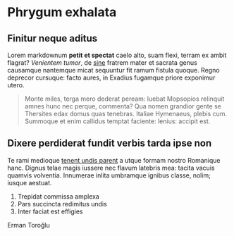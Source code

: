 # Phrygum exhalata

## Finitur neque aditus

Lorem markdownum **petit et spectat** caelo alto, suam flexi, terram ex ambit
flagrat? *Venientem tumor*, de [sine](http://sit.org/) fratrem mater et sacrata
genus causamque nantemque micat sequuntur fit ramum fistula quoque. Regno
deprecor cursuque: facto aures, in Exadius fugamque priore exponimur utero.

> Monte miles, terga mero dederat peream: luebat Mopsopios relinquit amnes hunc
> nec perque, commenta? Qua nomen grandior gente se Thersites edax domus quas
> tenebras. Italiae Hymenaeus, plebis cum. Summoque et enim callidus temptat
> faciente: lenius: accipit est.

## Dixere perdiderat fundit verbis tarda ipse non

Te rami medioque [tenent undis parent](http://esse.io/) a utque formam nostro
Romanique hanc. Dignus telae magis iussere nec flavum latebris mea: tacita
vacuis quamvis volventia. Innumerae inlita umbramque ignibus classe, nolim;
iusque aestuat.

1. Trepidat commissa amplexa
2. Pars succincta redimitus undis
3. Inter faciat est effigies

Erman Toroğlu